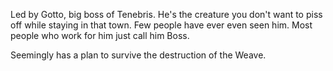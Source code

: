Led by Gotto, big boss of Tenebris. He's the creature you don't want to piss off while staying in that town. Few people have ever even seen him. Most people who work for him just call him Boss.

Seemingly has a plan to survive the destruction of the Weave.